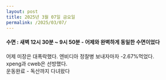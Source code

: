 ```yaml
---
layout: post
title: 2025년 3월 07일 금요일
permalink: /2025/03/07/
---
```

#### 수면 : 새벽 12시 30분 ~ 9시 50분 - 어제와 완벽하게 동일한 수면이었다<br/>
어제 미장은 대폭락했다. 엔비디아 정찰병 보내자마자 -2.67%먹었다.<br/>
xpeng과 cweb은 선방했다.<br/>
운동완료 - 독산까지 다녀왔다